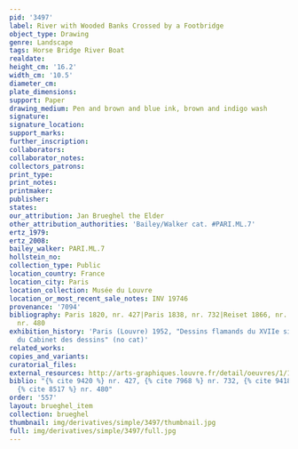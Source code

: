 ```yaml
---
pid: '3497'
label: River with Wooded Banks Crossed by a Footbridge
object_type: Drawing
genre: Landscape
tags: Horse Bridge River Boat
realdate: 
height_cm: '16.2'
width_cm: '10.5'
diameter_cm: 
plate_dimensions: 
support: Paper
drawing_medium: Pen and brown and blue ink, brown and indigo wash
signature: 
signature_location: 
support_marks: 
further_inscription: 
collaborators: 
collaborator_notes: 
collectors_patrons: 
print_type: 
print_notes: 
printmaker: 
publisher: 
states: 
our_attribution: Jan Brueghel the Elder
other_attribution_authorities: 'Bailey/Walker cat. #PARI.ML.7'
ertz_1979: 
ertz_2008: 
bailey_walker: PARI.ML.7
hollstein_no: 
collection_type: Public
location_country: France
location_city: Paris
location_collection: Musée du Louvre
location_or_most_recent_sale_notes: INV 19746
provenance: '7094'
bibliography: Paris 1820, nr. 427|Paris 1838, nr. 732|Reiset 1866, nr. 481|Lugt 1949,
  nr. 480
exhibition_history: 'Paris (Louvre) 1952, "Dessins flamands du XVIIe siècle: IIe exposition
  du Cabinet des dessins" (no cat)'
related_works: 
copies_and_variants: 
curatorial_files: 
external_resources: http://arts-graphiques.louvre.fr/detail/oeuvres/1/109888-Riviere-bordee-de-rives-boisees-traversee-par-une-passerelle-en-bois
biblio: "{% cite 9420 %} nr. 427, {% cite 7968 %} nr. 732, {% cite 9418 %} nr. 481,
  {% cite 8517 %} nr. 480"
order: '557'
layout: brueghel_item
collection: brueghel
thumbnail: img/derivatives/simple/3497/thumbnail.jpg
full: img/derivatives/simple/3497/full.jpg
---
```

